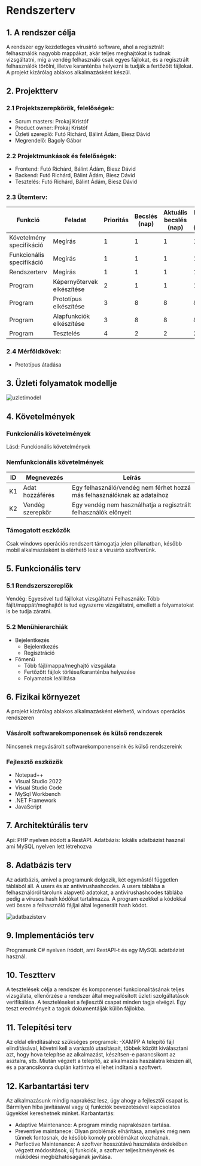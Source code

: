# Rendszerterv
## 1. A rendszer célja
A rendszer egy kezdetleges vírusírtó software, ahol a regisztrált felhasználók nagyobb mappákat, akár teljes meghajtókat is tudnak vizsgáltatni, míg a vendég felhasználó csak egyes fájlokat, és a regisztrált felhasználók törölni, illetve karanténba helyezni is tudják a fertőzött fájlokat. A projekt kizárólag ablakos alkalmazásként készül.

## 2. Projektterv

### 2.1 Projektszerepkörök, felelőségek:
   * Scrum masters: Prokaj Kristóf
   * Product owner: Prokaj Kristóf
   * Üzleti szereplő: Futó Richárd, Bálint Ádám, Biesz Dávid
   * Megrendelő: Bagoly Gábor
     
### 2.2 Projektmunkások és felelőségek:
   * Frontend: Futó Richárd, Bálint Ádám, Biesz Dávid
   * Backend: Futó Richárd, Bálint Ádám, Biesz Dávid
   * Tesztelés: Futó Richárd, Bálint Ádám, Biesz Dávid
     
### 2.3 Ütemterv:

|Funkció                  | Feladat                                | Prioritás | Becslés (nap) | Aktuális becslés (nap) | Eltelt idő (nap) | Becsült idő (nap) |
|-------------------------|----------------------------------------|-----------|---------------|------------------------|------------------|---------------------|
|Követelmény specifikáció |Megírás                                 |         1 |             1 |                      1 |                1 |                   1 |             
|Funkcionális specifikáció|Megírás                                 |         1 |             1 |                      1 |                1 |                   1 |
|Rendszerterv             |Megírás                                 |         1 |             1 |                      1 |                1 |                   1 |
|Program                  |Képernyőtervek elkészítése              |         2 |             1 |                      1 |                1 |                   1 |
|Program                  |Prototípus elkészítése                  |         3 |             8 |                      8 |                8 |                   8 |
|Program                  |Alapfunkciók elkészítése                |         3 |             8 |                      8 |                8 |                   8 |
|Program                  |Tesztelés                               |         4 |             2 |                      2 |                2 |                   2 |

### 2.4 Mérföldkövek:
   * Prototípus átadása

## 3. Üzleti folyamatok modellje
![uzletimodel](https://i.imgur.com/j4IZcXH.png)

## 4. Követelmények

### Funkcionális követelmények

Lásd: Funckionális követelmények
### Nemfunkcionális követelmények

| ID | Megnevezés | Leírás |
| --- | --- | --- |
| K1 | Adat hozzáférés | Egy felhasználó/vendég nem férhet hozzá más felhasználóknak az adataihoz 
| K2 | Vendég szerepkör | Egy vendég nem használhatja a regisztrált felhasználók előnyeit |

### Támogatott eszközök
Csak windows operációs rendszert támogatja jelen pillanatban, később mobil alkalmazásként is elérhető lesz a vírusírtó szoftverünk.

## 5. Funkcionális terv

### 5.1 Rendszerszereplők
Vendég: Egyesével tud fájllokat vizsgáltatni
Felhasználó: Több fájlt/mappát/meghajtót is tud egyszerre vizsgáltatni, emellett a folyamatokat is be tudja záratni.

### 5.2 Menühierarchiák
- Bejelentkezés
  - Bejelentkezés
  - Regisztráció
- Főmenü
  - Több fájl/mappa/meghajtó vizsgálata
  - Fertőzött fájlok törlése/karanténba helyezése
  - Folyamatok leállítása


## 6. Fizikai környezet
A projekt kizárólag ablakos alkalmazásként elérhető, windows operációs rendszeren

### Vásárolt softwarekomponensek és külső rendszerek
Nincsenek megvásárolt softwarekomponenseink és külső rendszereink

### Fejlesztő eszközök
- Notepad++
- Visual Studio 2022
- Visual Studio Code
- MySql Workbench
- .NET Framework
- JavaScript

## 7. Architektúrális terv
Api: PHP nyelven íródott a RestAPI.
Adatbázis: lokális adatbázist használ ami MySQL nyelven lett létrehozva


## 8. Adatbázis terv
Az adatbázis, amivel a programunk dolgozik, két egymástól független táblából áll. A users és az antivirushashcodes. A users táblába a felhasználóról tárolunk alapvető adatokat, a antivirushashcodes táblába pedig a vírusos hash kódókat tartalmazza. A program ezekkel a kódokkal veti össze a felhasználó fájljai által legenerált hash kódot.

![adatbazisterv](https://i.imgur.com/wFS86KC.png)

## 9. Implementációs terv
Programunk C# nyelven íródott, ami RestAPI-t és egy MySQL adatbázist használ.

## 10. Tesztterv

A tesztelések célja a rendszer és komponensei funkcionalitásának teljes vizsgálata,
ellenőrzése a rendszer által megvalósított üzleti szolgáltatások verifikálása.
A teszteléseket a fejlesztői csapat minden tagja elvégzi.
Egy teszt eredményeit a tagok dokumentálják külön fájlokba.

## 11. Telepítési terv
Az oldal elindításához szükséges programok:
    -XAMPP
A telepítő fájl elindításával, követni kell a varázsló utasításait, többek között kiválasztani azt, hogy hova telepítse az alkalmazást, készítsen-e parancsikont az asztalra, stb. Miután végzett a telepítő, az alkalmazás haszálatra készen áll, és a parancsikonra duplán kattintva el lehet indítani a szoftvert.

## 12. Karbantartási terv
Az alkalmazásunk mindig naprakész lesz, úgy ahogy a fejlesztői csapat is. Bármilyen hiba javításával vagy új funkciók bevezetésével kapcsolatos ügyekkel kereshetnek minket.
Karbantartás:
- Adaptive Maintenance: A program mindig naprakészen tartása.
- Preventive maintanece: Olyan problémák elhárítása, amelyek még nem
tűnnek fontosnak, de később komoly problémákat okozhatnak.
- Perfective Maintenance: A szoftver hosszútávú használata érdekében végzett
módosítások, új funkciók, a szoftver teljesítményének és működési
megbízhatóságának javítása.
